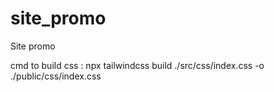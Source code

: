 # site_promo
Site promo

cmd to build css : npx tailwindcss build ./src/css/index.css -o ./public/css/index.css
